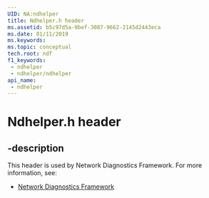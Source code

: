 ```yaml
---
UID: NA:ndhelper
title: Ndhelper.h header
ms.assetid: b5c97d5a-9bef-3087-9662-2145d2443eca
ms.date: 01/11/2019
ms.keywords: 
ms.topic: conceptual
tech.root: ndf
f1_keywords:
 - ndhelper
 - ndhelper/ndhelper
api_name:
 - ndhelper
---
```


# Ndhelper.h header


## -description

This header is used by Network Diagnostics Framework. For more information, see:

- [Network Diagnostics Framework](../_ndf/index.md)

